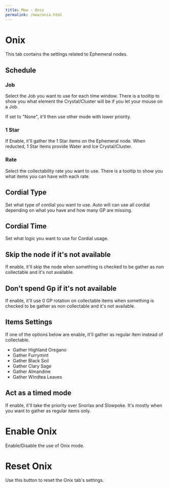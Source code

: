 ```yaml
---
title: Mew - Onix
permalink: /mew/onix.html
---
```


# Onix
This tab contains the settings related to Ephemeral nodes.

## Schedule
### Job
Select the Job you want to use for each time window. There is a tooltip to show you what element the Crystal/Cluster will be if you let your mouse on a Job.

If set to "None", it'll then use other mode with lower priority.
			
### 1 Star
If Enable, it'll gather the 1 Star items on the Ephemeral node. When reducted, 1 Star items provide Water and Ice Crystal/Cluster.
		
### Rate
Select the collectability rate you want to use. There is a tooltip to show you what items you can have with each rate.
					
## Cordial Type
Set what type of cordial you want to use. Auto will can use all cordial depending on what you have and how many GP are missing.
	
## Cordial Time
Set what logic you want to use for Cordial usage.
		
## Skip the node if it's not available
If enable, it'll skip the node when something is checked to be gather as non collectable and it's not available.
	
## Don't spend Gp if it's not available
If enable, it'll use 0 GP rotation on collectable items when something is checked to be gather as non collectable and it's not available.
		
## Items Settings
If one of the options below are enable, it'll gather as regular item instead of collectable.
 * Gather Highland Oregano
 * Gather Furrymint
 * Gather Black Soil
 * Gather Clary Sage
 * Gather Almandine
 * Gather Windtea Leaves

## Act as a timed mode
If enable, it'll take the priority over Snorlax and Slowpoke. It's mostly when you want to gather as regular items only.		
# Enable Onix
Enable/Disable the use of Onix mode.
	
# Reset Onix
Use this button to reset the Onix tab's settings.
